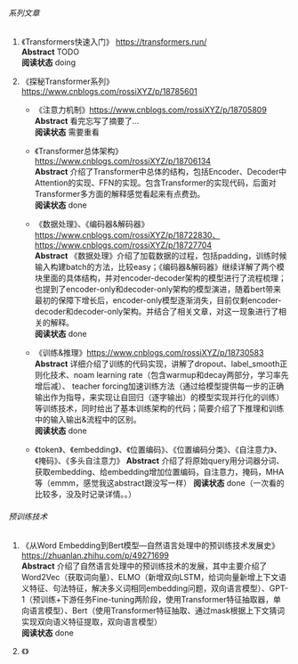 ###### 系列文章
1. 《Transformers快速入门》 https://transformers.run/  
**Abstract** TODO  
**阅读状态** doing  

2. 《探秘Transformer系列》 https://www.cnblogs.com/rossiXYZ/p/18785601  
    * 《注意力机制》https://www.cnblogs.com/rossiXYZ/p/18705809  
    **Abstract** 看完忘写了摘要了...  
    **阅读状态** 需要重看  

    * 《Transformer总体架构》 https://www.cnblogs.com/rossiXYZ/p/18706134  
    **Abstract** 介绍了Transformer中总体的结构，包括Encoder、Decoder中Attention的实现、FFN的实现。包含Transformer的实现代码，后面对Transformer多方面的解释感觉看起来有点费劲。  
    **阅读状态** done  

    * 《数据处理》、《编码器&解码器》 https://www.cnblogs.com/rossiXYZ/p/18722830、https://www.cnblogs.com/rossiXYZ/p/18727704  
    **Abstract** 《数据处理》介绍了加载数据的过程，包括padding，训练时候输入构建batch的方法，比较easy；《编码器&解码器》继续详解了两个模块里面的具体结构，并对encoder-decoder架构的模型进行了流程梳理；也提到了encoder-only和decoder-only架构的模型演进，随着bert带来最初的保障下增长后，encoder-only模型逐渐消失，目前仅剩encoder-decoder和decoder-only架构。并结合了相关文章，对这一现象进行了相关的解释。  
    **阅读状态** done  

    * 《训练&推理》https://www.cnblogs.com/rossiXYZ/p/18730583  
    **Abstract** 详细介绍了训练的代码实现，讲解了dropout、label_smooth正则化技术、noam learning rate（包含warmup和decay两部分，学习率先增后减）、  teacher forcing加速训练方法（通过给模型提供每一步的正确输出作为指导，来实现让自回归（逐字输出）的模型实现并行化的训练）等训练技术，同时给出了基本训练架构的代码；简要介绍了下推理和训练中的输入输出&流程中的区别。  
    **阅读状态** done  

    * 《token》、《embedding》、《位置编码》、《位置编码分类》、《自注意力》、《掩码》、《多头自注意力》
    **Abstract** 介绍了将原始query用分词器分词、获取embedding、给embedding增加位置编码，自注意力，掩码，MHA等（emmm，感觉我这abstract跟没写一样）
    **阅读状态** done（一次看的比较多，没及时记录详情。。）



###### 预训练技术  
1. 《从Word Embedding到Bert模型—自然语言处理中的预训练技术发展史》 https://zhuanlan.zhihu.com/p/49271699  
**Abstract** 介绍了自然语言处理中的预训练技术的发展，其中主要介绍了 Word2Vec（获取词向量）、ELMO（新增双向LSTM，给词向量新增上下文语义特征、句法特征，解决多义词相同embedding问题，双向语言模型）、GPT-1（预训练+下游任务Fine-tuning两阶段，使用Transformer特征抽取器，单向语言模型）、Bert（使用Transformer特征抽取、通过mask根据上下文猜词实现双向语义特征提取，双向语言模型）  
**阅读状态** done  

2. 《》